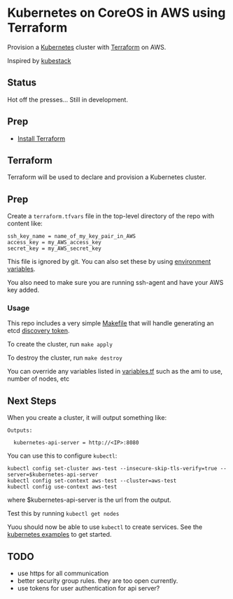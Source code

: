 # Kubernetes on CoreOS in AWS using Terraform

Provision a [Kubernetes](http://kubernetes.io) cluster with [Terraform](https://www.terraform.io) on AWS.

Inspired by [kubestack](https://github.com/kelseyhightower/kubestack)

## Status

Hot off the presses... Still in development.

## Prep
- [Install Terraform](https://www.terraform.io/intro/getting-started/install.html)

## Terraform

Terraform will be used to declare and provision a Kubernetes cluster.

## Prep

Create a `terraform.tfvars` file in the top-level directory of the repo with content like:

```
ssh_key_name = name_of_my_key_pair_in_AWS
access_key = my_AWS_access_key
secret_key = my_AWS_secret_key
```

This file is ignored by git.  You can also set these by using [environment variables](https://www.terraform.io/docs/configuration/variables.html).

You also need to make sure you are running ssh-agent and have your AWS key added.

### Usage

This repo includes a very simple [Makefile](./Makefile) that will handle generating an etcd [discovery token](https://coreos.com/docs/cluster-management/setup/cluster-discovery/).

To create the cluster, run `make apply`

To destroy the cluster, run `make destroy`

You can override any variables listed in [variables.tf](./variables.tf) such as the ami to use, number of nodes, etc

## Next Steps

When you create a cluster, it will output something like:

```
Outputs:

  kubernetes-api-server = http://<IP>:8080
```

You can use this to configure `kubectl`:

```
kubectl config set-cluster aws-test --insecure-skip-tls-verify=true --server=$kubernetes-api-server
kubectl config set-context aws-test --cluster=aws-test
kubectl config use-context aws-test
```

where $kubernetes-api-server is the url from the output.


Test this by running `kubectl get nodes`

Yuou should now be able to use `kubectl` to create services. See the [kubernetes examples](https://github.com/GoogleCloudPlatform/kubernetes/tree/master/examples) to get started.

## TODO

- use https for all communication
- better security group rules. they are too open currently.
- use tokens for user authentication for api server?
